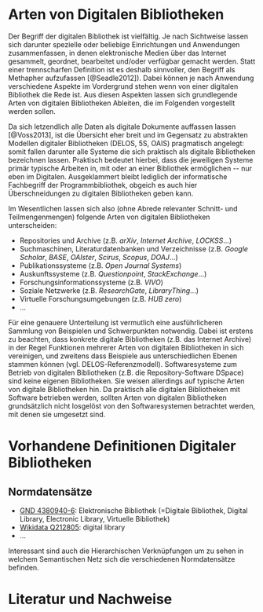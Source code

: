 # Arten von Digitalen Bibliotheken

Der Begriff der digitalen Bibliothek ist vielfältig. Je nach Sichtweise lassen
sich darunter spezielle oder beliebige Einrichtungen und Anwendungen
zusammenfassen, in denen elektronische Medien über das Internet gesammelt,
geordnet, bearbeitet und/oder verfügbar gemacht werden. Statt einer
trennscharfen Definition ist es deshalb sinnvoller, den Begriff als Methapher
aufzufassen [@Seadle2012]). Dabei können je nach Anwendung verschiedene Aspekte
im Vordergrund stehen wenn von einer digitalen Bibliothek die Rede ist. Aus
diesen Aspekten lassen sich grundlegende Arten von digitalen Bibliotheken
Ableiten, die im Folgenden vorgestellt werden sollen.

Da sich letzendlich alle Daten als digitale Dokumente auffassen lassen
[@Voss2013], ist die Übersicht eher breit und im Gegensatz zu abstrakten Modellen
digitaler Bibliotheken (DELOS, 5S, OAIS) pragmatisch angelegt: somit fallen
darunter alle Systeme die sich praktisch als digitale Bibliotheken bezeichnen
lassen. Praktisch bedeutet hierbei, dass die jeweiligen Systeme primär typische
Arbeiten in, mit oder an einer Bibliothek ermöglichen -- nur eben im Digitalen.
Ausgeklammert bleibt lediglich der informatische Fachbegriff der
Programmbibliothek, obgeich es auch hier Überschneidungen zu digitalen
Bibliotheken geben kann.

Im Wesentlichen lassen sich also (ohne Abrede relevanter Schnitt- und
Teilmengenmengen) folgende Arten von digitalen Bibliotheken unterscheiden:

* Repositories und Archive (z.B. *arXiv*, *Internet Archive*, *LOCKSS*...)
* Suchmaschinen, Literaturdatenbanken und Verzeichnisse (z.B. *Google Scholar*, *BASE*, *OAIster*, *Scirus*, *Scopus*, *DOAJ*...)
* Publikationssysteme (z.B. *Open Journal Systems*)
* Auskunftssysteme (z.B. *Questionpoint*, *StackExchange*...)
* Forschungsinformationssysteme (z.B. *VIVO*)
* Soziale Netzwerke (z.B. *ResearchGate*, *LibraryThing*...)
* Virtuelle Forschungsumgebungen (z.B. *HUB zero*)
* ...

Für eine genauere Unterteilung ist vermutlich eine ausführlicheren Sammlung von
Beispielen und Schwerpunkten notwendig. Dabei ist erstens zu beachten, dass
konkrete digitale Bibliotheken (z.B. das Internet Archive) in der Regel
Funktionen mehrerer Arten von digitalen Bibliotheken in sich vereinigen, und
zweitens dass Beispiele aus unterschiedlichen Ebenen stammen können (vgl.
DELOS-Referenzmodell). Softwaresysteme zum Betrieb von digitalen Bibliotheken
(z.B. die Repository-Software DSpace) sind keine eigenen Bibliotheken. Sie
weisen allerdings auf typische Arten von digitale Bibliotheken hin. Da
praktisch alle digitalen Bibliotheken mit Software betrieben werden, sollten
Arten von digitalen Bibliotheken grundsätzlich nicht losgelöst von den
Softwaresystemen betrachtet werden, mit denen sie umgesetzt sind.

# Vorhandene Definitionen Digitaler Bibliotheken

## Normdatensätze

* [GND 4380940-6](http://d-nb.info/gnd/4380940-6): 
  Elektronische Bibliothek (=Digitale Bibliothek, Digital Library, 
  Electronic Library, Virtuelle Bibliothek)
* [Wikidata Q212805](https://www.wikidata.org/wiki/Q212805):
  digital library
* ...

Interessant sind auch die Hierarchischen Verknüpfungen um zu sehen in welchem
Semantischen Netz sich die verschiedenen Normdatensätze befinden.

# Literatur und Nachweise
